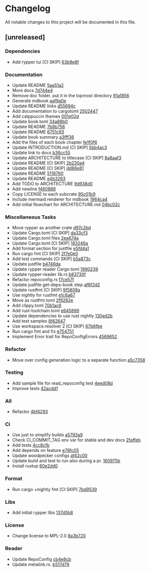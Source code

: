 # Changelog

All notable changes to this project will be documented in this file.

## [unreleased]

### Dependencies

- Add rypper tui [CI SKIP] [63b8e8f](https://codeberg.org/uncomfyhalomacro/rypper/commit/63b8e8f6fc7a5c3f97d6bbe75b27107adac2c7e9)

### Documentation

- Update README [5aa51a2](https://codeberg.org/uncomfyhalomacro/rypper/commit/5aa51a23a93a4f629883ba42b50aa7a056030444)
- More docs [7d744e4](https://codeberg.org/uncomfyhalomacro/rypper/commit/7d744e4b3e0cb12360cc1cef04b2a6c7e864e4e6)
- Remove doc folder. put it in the topmost directory [91a1856](https://codeberg.org/uncomfyhalomacro/rypper/commit/91a18566423a6f77229f7cbf27bb1fda528fc135)
- Generate mdbook [aaf9a0e](https://codeberg.org/uncomfyhalomacro/rypper/commit/aaf9a0e0eba1a2a380f07c0beca094e21fb2551a)
- Update README links [d55694c](https://codeberg.org/uncomfyhalomacro/rypper/commit/d55694caa8f696000aa34a6f19ec944f331ebbc4)
- Add documentation to cargotoml [2502447](https://codeberg.org/uncomfyhalomacro/rypper/commit/25024478c9e48dc39b90f5c1e5ae4253f6fadd91)
- Add catppuccin themes [001e02d](https://codeberg.org/uncomfyhalomacro/rypper/commit/001e02df3181f86c454d0caa9ca5f80bff3acf09)
- Update book.toml [34a88b0](https://codeberg.org/uncomfyhalomacro/rypper/commit/34a88b04aed698b1630d25bdcde7c335e4e330cb)
- Update README [7b8b756](https://codeberg.org/uncomfyhalomacro/rypper/commit/7b8b756064669b92c7bf0447ae9fc31eeedb65e1)
- Update README [6751c93](https://codeberg.org/uncomfyhalomacro/rypper/commit/6751c9397b5ca3744497e95082bd3948d1638d8a)
- Update book summary [a3fff36](https://codeberg.org/uncomfyhalomacro/rypper/commit/a3fff3631bb6336932e946a5b2e90694a622b5d4)
- Add the files of each book chapter [fe1f0f6](https://codeberg.org/uncomfyhalomacro/rypper/commit/fe1f0f6f1a2c78b4c7a5019861e38eea3b78448b)
- Update INTRODUCTION.md [CI SKIP] [5bb4ac3](https://codeberg.org/uncomfyhalomacro/rypper/commit/5bb4ac3332412efa9219ad2ec8ddb666fe53f095)
- Update link to docs [b36cc55](https://codeberg.org/uncomfyhalomacro/rypper/commit/b36cc55a577895b84d718d751e32b2616a7b627c)
- Update ARCHITECTURE to titlecase [CI SKIP] [8a8aaf3](https://codeberg.org/uncomfyhalomacro/rypper/commit/8a8aaf3292d83d3dee59f4750c83fa9ab4879af9)
- Update README [CI SKIP] [2b230a4](https://codeberg.org/uncomfyhalomacro/rypper/commit/2b230a479dca3bd5092d40bad2b8864b5caf7867)
- Update README [CI SKIP] [dd88e81](https://codeberg.org/uncomfyhalomacro/rypper/commit/dd88e81da2efcfb9196a547186ce3539b12a9860)
- Update README [5118760](https://codeberg.org/uncomfyhalomacro/rypper/commit/5118760d3f011a231d1753b9419cc790f2721fe2)
- Update README [e4b3263](https://codeberg.org/uncomfyhalomacro/rypper/commit/e4b3263eb6c8b818b40f270de58762703d397537)
- Add TODO to ARCHITECTURE [9d938d0](https://codeberg.org/uncomfyhalomacro/rypper/commit/9d938d0d4c0f73b15069137844639af170264f4e)
- Add newline [f460888](https://codeberg.org/uncomfyhalomacro/rypper/commit/f4608883099d7df80c64b17c1e30614201b3792e)
- Copy LICENSE to each subcrate [95c01b9](https://codeberg.org/uncomfyhalomacro/rypper/commit/95c01b9f2a2ddb9908ee84ce42cd57e7a3b3fef6)
- Include mermaid renderer for mdbook [1964ca4](https://codeberg.org/uncomfyhalomacro/rypper/commit/1964ca4568e72a99387354e8c18e3e1425b39f50)
- Add initial flowchart for ARCHITECTURE.md [04bc02c](https://codeberg.org/uncomfyhalomacro/rypper/commit/04bc02ce716240c5342419570fd16afc2a9f6009)

### Miscellaneous Tasks

- Move rypper as another crate [d97c2bd](https://codeberg.org/uncomfyhalomacro/rypper/commit/d97c2bde02965706ce5cafcb6dffe21c745bdfec)
- Update Cargo.toml [CI SKIP] [da33cf3](https://codeberg.org/uncomfyhalomacro/rypper/commit/da33cf3fdee9a6df699697e9f7f1242a9c51e7fb)
- Update Cargo.toml files [2ee674a](https://codeberg.org/uncomfyhalomacro/rypper/commit/2ee674a74d516731c6fefc3a08fdf405e7cb396b)
- Update Cargo.toml [CI SKIP] [183246a](https://codeberg.org/uncomfyhalomacro/rypper/commit/183246aa5f81d0f2cec16d3ac764a928fab95963)
- Add format section for justfile [e5fd4a1](https://codeberg.org/uncomfyhalomacro/rypper/commit/e5fd4a11025e59ba73982022bfc0d80fcb94e347)
- Run cargo fmt [CI SKIP] [2f7e0e0](https://codeberg.org/uncomfyhalomacro/rypper/commit/2f7e0e0110733d4155045ae2a1188d4487c43b74)
- Add test commands [CI SKIP] [b5a873c](https://codeberg.org/uncomfyhalomacro/rypper/commit/b5a873c603a37eed03f0ea0489fbc85503a2e7bd)
- Update justfile [b4746da](https://codeberg.org/uncomfyhalomacro/rypper/commit/b4746da0fcf00d0433af20674407a5f3189d5981)
- Update rypper reader Cargo.toml [1990239](https://codeberg.org/uncomfyhalomacro/rypper/commit/1990239007a4675b4124ca9dfe958f9bf570f321)
- Update rypper-reader lib.rs [b83730f](https://codeberg.org/uncomfyhalomacro/rypper/commit/b83730f6451fe8aa7dddf03def4cb4740e8658b5)
- Refactor repoconfig.rs [f7ce57f](https://codeberg.org/uncomfyhalomacro/rypper/commit/f7ce57fffc70d5b06a41bce7dc7b07a3d0586c80)
- Update justfile get-deps-book step [af6f2d2](https://codeberg.org/uncomfyhalomacro/rypper/commit/af6f2d219e4fca2090bcdd092dd02d581f03536b)
- Update rustfmt [CI SKIP] [9f5808a](https://codeberg.org/uncomfyhalomacro/rypper/commit/9f5808a42edaf360829a81d3faa244a64164fc9c)
- Use nightly for rustfmt [e1c6a67](https://codeberg.org/uncomfyhalomacro/rypper/commit/e1c6a6789bd9c2ab49014112005eb9fd79d7a79d)
- Move as rustfmt.toml [2f9282e](https://codeberg.org/uncomfyhalomacro/rypper/commit/2f9282e8aa64a088174c87c809ad4da8eca5815b)
- Add clippy.toml [70b1ac6](https://codeberg.org/uncomfyhalomacro/rypper/commit/70b1ac67dfee36ba6e510adc6dd2e7155e573610)
- Add rust-toolchain.toml [e645899](https://codeberg.org/uncomfyhalomacro/rypper/commit/e64589939b60f0665bd5997ee35b46416e501b1d)
- Update dependencies to use rust nightly [130ed2b](https://codeberg.org/uncomfyhalomacro/rypper/commit/130ed2bbea0cbfae53bf4d68e286d505129e8879)
- Add test samples [8f42647](https://codeberg.org/uncomfyhalomacro/rypper/commit/8f4264733193ff223490f0f53b1522ab9b4ae1a8)
- Use workspace.resolver 2 [CI SKIP] [67b6fbe](https://codeberg.org/uncomfyhalomacro/rypper/commit/67b6fbe428f2e2a205e05b0db323cca06800241d)
- Run cargo fmt and fix [e754751](https://codeberg.org/uncomfyhalomacro/rypper/commit/e7547518ce2fc820c28f585d8536a1914f748819)
- Implement Error trait for RepoConfigErrors [4569652](https://codeberg.org/uncomfyhalomacro/rypper/commit/4569652be2844384b768031f7f357ee02233782f)

### Refactor

- Move over config generation logic to a separate function [a5c7358](https://codeberg.org/uncomfyhalomacro/rypper/commit/a5c7358b83d13aac850bcb0673871c4c25ed1a93)

### Testing

- Add sample file for read_repoconfig test [4eed08d](https://codeberg.org/uncomfyhalomacro/rypper/commit/4eed08d9c39fd77ab28b9012674c3cb2e2bb4b8f)
- Improve tests [42acdd1](https://codeberg.org/uncomfyhalomacro/rypper/commit/42acdd14d10e49b20c12b75d7d4bfc7371d0171b)

### All

- Refactor [4bf4293](https://codeberg.org/uncomfyhalomacro/rypper/commit/4bf429394a18cbd9841fb2125321de6dcebf1d8a)

### Ci

- Use just to simplify builds [a5793a9](https://codeberg.org/uncomfyhalomacro/rypper/commit/a5793a9bfbb499e0af1896945f8b3733ec2e7b27)
- Check CI_COMMIT_TAG env var for stable and dev docs [2faffeb](https://codeberg.org/uncomfyhalomacro/rypper/commit/2faffeb18282e50a275e3529a9f1de50c1e31fe9)
- Add tests [4cc8cfb](https://codeberg.org/uncomfyhalomacro/rypper/commit/4cc8cfbcee6afbac5d1fb8aa95998b19b67c9c7c)
- Add depends on feature [e79fc05](https://codeberg.org/uncomfyhalomacro/rypper/commit/e79fc05930d4a274d8b83d8693e09dafa68882a5)
- Update woodpecker configs [af42c00](https://codeberg.org/uncomfyhalomacro/rypper/commit/af42c00770d5b8c626cba27bd4bba6849c334c6e)
- Update build and test to run also during a pr. [160975b](https://codeberg.org/uncomfyhalomacro/rypper/commit/160975b8a1b03630a801d1e7aa451981a19fea64)
- Install rustup [60e2dd0](https://codeberg.org/uncomfyhalomacro/rypper/commit/60e2dd073a44d49f3cb282a670d1330615481ccc)

### Format

- Run cargo +nightly fmt [CI SKIP] [7bd9539](https://codeberg.org/uncomfyhalomacro/rypper/commit/7bd9539a5ea7fd9ed436b1e56a5fefd4f67ca01f)

### Libs

- Add initial rypper libs [137d5b8](https://codeberg.org/uncomfyhalomacro/rypper/commit/137d5b8bd7724a6cdd557738886f3b7c29e2ba04)

### License

- Change license to MPL-2.0 [8a3b720](https://codeberg.org/uncomfyhalomacro/rypper/commit/8a3b7207d9d6be1b6f18db94591d0d0ab6cf1b71)

### Reader

- Update RepoConfig [cb4e8cb](https://codeberg.org/uncomfyhalomacro/rypper/commit/cb4e8cb847469c21aa16b46eba5f6325eda68ed8)
- Update metalink.rs. [b517d79](https://codeberg.org/uncomfyhalomacro/rypper/commit/b517d799dbc18394bbae6e7361b982446592c67d)


